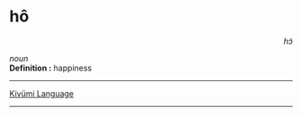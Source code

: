 
# hô

<div align="right"><i>hɔ̃</i></div>

*noun*  
**Definition :** happiness  

---

[Kivümi Language](../README.md)

---
